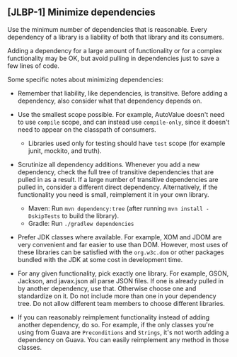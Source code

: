 [JLBP-1] Minimize dependencies
------------------------------

Use the minimum number of dependencies that is reasonable.
Every dependency of a library is a liability of both
that library and its consumers.

Adding a dependency for a large amount of functionality or
for a complex functionality may be OK,
but avoid pulling in dependencies just to save a few lines of code.

Some specific notes about minimizing dependencies:

- Remember that liability, like dependencies, is transitive.
  Before adding a dependency, also consider what that dependency
  depends on.

- Use the smallest scope possible. For example, AutoValue doesn't
  need to use `compile` scope, and can instead use `compile-only`,
  since it doesn't need to appear on the classpath of consumers.
  - Libraries used only for testing should have `test` scope
    (for example junit, mockito, and truth).

- Scrutinize all dependency additions. Whenever you add a new
  dependency, check the full tree of transitive dependencies that
  are pulled in as a result. If a large number of transitive
  dependencies are pulled in, consider a different direct dependency.
  Alternatively, if the functionality you need is small, reimplement
  it in your own library.
  - Maven: Run `mvn dependency:tree` (after running
    `mvn install -DskipTests` to build the library).
  - Gradle: Run `./gradlew dependencies`

- Prefer JDK classes where available. For example, XOM and JDOM
  are very convenient and far easier to use than DOM. However, most 
  uses of these libraries can be satisfied with the `org.w3c.dom` 
  or other packages bundled with the JDK at some cost in development
  time.

- For any given functionality, pick exactly one library. For example,
  GSON, Jackson, and javax.json all parse JSON files. If one is already
  pulled in by another dependency, use that. Otherwise choose one
  and standardize on it. Do not include more than one in your dependency tree.
  Do not allow different team members to choose different libraries.

- If you can reasonably reimplement functionality instead of adding
  another dependency, do so. For example, if the only classes you're 
  using from Guava are `Preconditions` and `Strings`, it's not 
  worth adding a dependency on Guava. You can easily reimplement 
  any method in those classes.  
